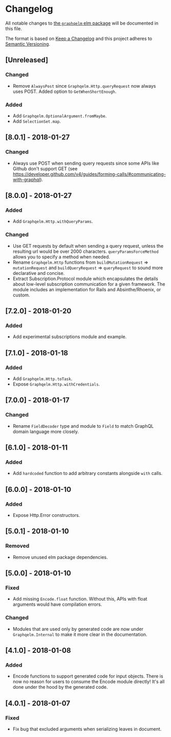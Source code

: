 # Changelog

All notable changes to
[the `graphqelm` elm package](http://package.elm-lang.org/packages/dillonkearns/graphqelm/latest)
will be documented in this file.

The format is based on [Keep a Changelog](http://keepachangelog.com/en/1.0.0/)
and this project adheres to [Semantic Versioning](http://semver.org/spec/v2.0.0.html).

## [Unreleased]

### Changed

* Remove `AlwaysPost` since `Graphqelm.Http.queryRequest` now always uses POST.
  Added option to `GetWhenShortEnough`.

### Added

* Add `Graphqelm.OptionalArgument.fromMaybe`.
* Add `SelectionSet.map`.

## [8.0.1] - 2018-01-27

### Changed

* Always use POST when sending query requests since some APIs like Github don't
  support GET (see https://developer.github.com/v4/guides/forming-calls/#communicating-with-graphql).

## [8.0.0] - 2018-01-27

### Added

* Add `Graphqelm.Http.withQueryParams`.

### Changed

* Use GET requests by default when sending a query request, unless the resulting
  url would be over 2000 characters. `queryParamsForceMethod` allows you to specify a method when needed.
* Rename `Graphqelm.Http` functions from `buildMutationRequest` => `mutationRequest`
  and `buildQueryRequest` => `queryRequest` to sound more declarative and concise.
* Extract Subscription.Protocol module which encapsulates the details about
  low-level subscription communication for a given framework. The module includes
  an implementation for Rails and Absinthe/Rhoenix, or custom.

## [7.2.0] - 2018-01-20

### Added

* Add experimental subscriptions module and example.

## [7.1.0] - 2018-01-18

### Added

* Add `Graphqelm.Http.toTask`.
* Expose `Graphqelm.Http.withCredentials`.

## [7.0.0] - 2018-01-17

### Changed

* Rename `FieldDecoder` type and module to `Field` to match GraphQL domain language more closely.

## [6.1.0] - 2018-01-11

### Added

* Add `hardcoded` function to add arbitrary constants alongside `with` calls.

## [6.0.0] - 2018-01-10

### Added

* Expose Http.Error constructors.

## [5.0.1] - 2018-01-10

### Removed

* Remove unused elm package dependencies.

## [5.0.0] - 2018-01-10

### Fixed

* Add missing `Encode.float` function. Without this, APIs with float arguments
  would have compilation errors.

### Changed

* Modules that are used only by generated code are now under `Graphqelm.Internal`
  to make it more clear in the documentation.

## [4.1.0] - 2018-01-08

### Added

* Encode functions to support generated code for input objects.
  There is now no reason for users to consume the Encode module directly! It's
  all done under the hood by the generated code.

## [4.0.1] - 2018-01-07

### Fixed

* Fix bug that excluded arguments when serializing leaves in document.
